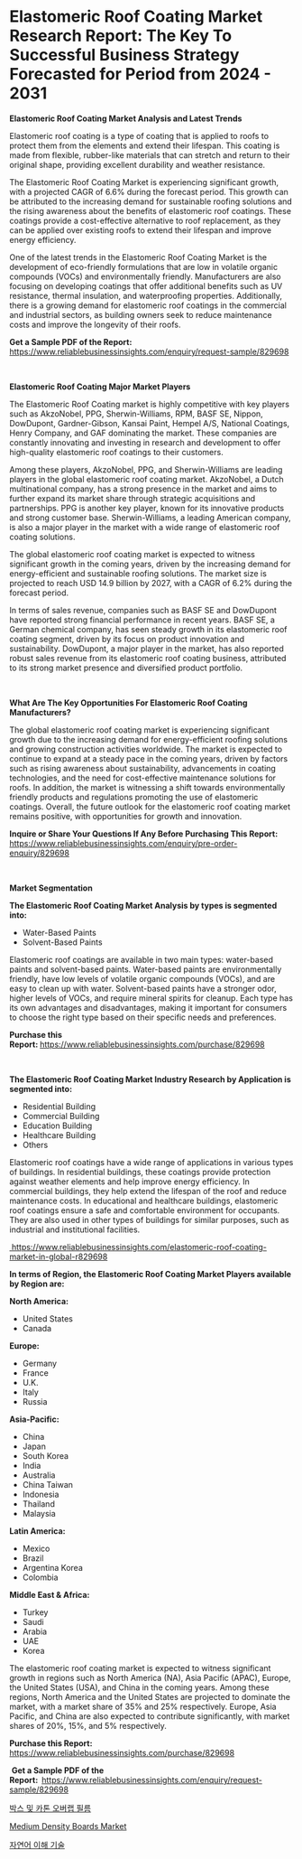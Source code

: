 <p><h1>Elastomeric Roof Coating Market Research Report: The Key To Successful Business Strategy Forecasted for Period from 2024 - 2031</h1></p><p><strong>Elastomeric Roof Coating Market Analysis and Latest Trends</strong></p>
<p><p>Elastomeric roof coating is a type of coating that is applied to roofs to protect them from the elements and extend their lifespan. This coating is made from flexible, rubber-like materials that can stretch and return to their original shape, providing excellent durability and weather resistance.</p><p>The Elastomeric Roof Coating Market is experiencing significant growth, with a projected CAGR of 6.6% during the forecast period. This growth can be attributed to the increasing demand for sustainable roofing solutions and the rising awareness about the benefits of elastomeric roof coatings. These coatings provide a cost-effective alternative to roof replacement, as they can be applied over existing roofs to extend their lifespan and improve energy efficiency.</p><p>One of the latest trends in the Elastomeric Roof Coating Market is the development of eco-friendly formulations that are low in volatile organic compounds (VOCs) and environmentally friendly. Manufacturers are also focusing on developing coatings that offer additional benefits such as UV resistance, thermal insulation, and waterproofing properties. Additionally, there is a growing demand for elastomeric roof coatings in the commercial and industrial sectors, as building owners seek to reduce maintenance costs and improve the longevity of their roofs.</p></p>
<p><strong>Get a Sample PDF of the Report:&nbsp;</strong> <a href="https://www.reliablebusinessinsights.com/enquiry/request-sample/829698">https://www.reliablebusinessinsights.com/enquiry/request-sample/829698</a></p>
<p>&nbsp;</p>
<p><strong>Elastomeric Roof Coating Major Market Players</strong></p>
<p><p>The Elastomeric Roof Coating market is highly competitive with key players such as AkzoNobel, PPG, Sherwin-Williams, RPM, BASF SE, Nippon, DowDupont, Gardner-Gibson, Kansai Paint, Hempel A/S, National Coatings, Henry Company, and GAF dominating the market. These companies are constantly innovating and investing in research and development to offer high-quality elastomeric roof coatings to their customers.</p><p>Among these players, AkzoNobel, PPG, and Sherwin-Williams are leading players in the global elastomeric roof coating market. AkzoNobel, a Dutch multinational company, has a strong presence in the market and aims to further expand its market share through strategic acquisitions and partnerships. PPG is another key player, known for its innovative products and strong customer base. Sherwin-Williams, a leading American company, is also a major player in the market with a wide range of elastomeric roof coating solutions.</p><p>The global elastomeric roof coating market is expected to witness significant growth in the coming years, driven by the increasing demand for energy-efficient and sustainable roofing solutions. The market size is projected to reach USD 14.9 billion by 2027, with a CAGR of 6.2% during the forecast period.</p><p>In terms of sales revenue, companies such as BASF SE and DowDupont have reported strong financial performance in recent years. BASF SE, a German chemical company, has seen steady growth in its elastomeric roof coating segment, driven by its focus on product innovation and sustainability. DowDupont, a major player in the market, has also reported robust sales revenue from its elastomeric roof coating business, attributed to its strong market presence and diversified product portfolio.</p></p>
<p>&nbsp;</p>
<p><strong>What Are The Key Opportunities For Elastomeric Roof Coating Manufacturers?</strong></p>
<p><p>The global elastomeric roof coating market is experiencing significant growth due to the increasing demand for energy-efficient roofing solutions and growing construction activities worldwide. The market is expected to continue to expand at a steady pace in the coming years, driven by factors such as rising awareness about sustainability, advancements in coating technologies, and the need for cost-effective maintenance solutions for roofs. In addition, the market is witnessing a shift towards environmentally friendly products and regulations promoting the use of elastomeric coatings. Overall, the future outlook for the elastomeric roof coating market remains positive, with opportunities for growth and innovation.</p></p>
<p><strong>Inquire or Share Your Questions If Any Before Purchasing This Report:</strong> <a href="https://www.reliablebusinessinsights.com/enquiry/pre-order-enquiry/829698">https://www.reliablebusinessinsights.com/enquiry/pre-order-enquiry/829698</a></p>
<p>&nbsp;</p>
<p><strong>Market Segmentation</strong></p>
<p><strong>The Elastomeric Roof Coating Market Analysis by types is segmented into:</strong></p>
<p><ul><li>Water-Based Paints</li><li>Solvent-Based Paints</li></ul></p>
<p><p>Elastomeric roof coatings are available in two main types: water-based paints and solvent-based paints. Water-based paints are environmentally friendly, have low levels of volatile organic compounds (VOCs), and are easy to clean up with water. Solvent-based paints have a stronger odor, higher levels of VOCs, and require mineral spirits for cleanup. Each type has its own advantages and disadvantages, making it important for consumers to choose the right type based on their specific needs and preferences.</p></p>
<p><strong>Purchase this Report:&nbsp;</strong><a href="https://www.reliablebusinessinsights.com/purchase/829698">https://www.reliablebusinessinsights.com/purchase/829698</a></p>
<p>&nbsp;</p>
<p><strong>The Elastomeric Roof Coating Market Industry Research by Application is segmented into:</strong></p>
<p><ul><li>Residential Building</li><li>Commercial Building</li><li>Education Building</li><li>Healthcare Building</li><li>Others</li></ul></p>
<p><p>Elastomeric roof coatings have a wide range of applications in various types of buildings. In residential buildings, these coatings provide protection against weather elements and help improve energy efficiency. In commercial buildings, they help extend the lifespan of the roof and reduce maintenance costs. In educational and healthcare buildings, elastomeric roof coatings ensure a safe and comfortable environment for occupants. They are also used in other types of buildings for similar purposes, such as industrial and institutional facilities.</p></p>
<p><a href="https://www.reliablebusinessinsights.com/elastomeric-roof-coating-market-in-global-r829698">&nbsp;https://www.reliablebusinessinsights.com/elastomeric-roof-coating-market-in-global-r829698</a></p>
<p><strong>In terms of Region, the Elastomeric Roof Coating Market Players available by Region are:</strong></p>
<p>
    <p> <strong> North America: </strong>
        <ul>
            <li>United States</li>
            <li>Canada</li>
        </ul>
        </p> 
    <p> <strong> Europe: </strong>
        <ul>
            <li>Germany</li>
            <li>France</li>
            <li>U.K.</li>
            <li>Italy</li>
            <li>Russia</li>
        </ul>
        </p> 
    <p> <strong> Asia-Pacific: </strong>
        <ul>
            <li>China</li>
            <li>Japan</li>
            <li>South Korea</li>
            <li>India</li>
            <li>Australia</li>
            <li>China Taiwan</li>
            <li>Indonesia</li>
            <li>Thailand</li>
            <li>Malaysia</li>
        </ul>
        </p> 
    <p> <strong> Latin America: </strong>
        <ul>
            <li>Mexico</li>
            <li>Brazil</li>
            <li>Argentina Korea</li>
            <li>Colombia</li>
        </ul>
        </p> 
    <p> <strong> Middle East & Africa: </strong>
        <ul>
            <li>Turkey</li>
            <li>Saudi</li>
            <li>Arabia</li>
            <li>UAE</li>
            <li>Korea</li>
        </ul>
    </p>
    </p>
<p><p>The elastomeric roof coating market is expected to witness significant growth in regions such as North America (NA), Asia Pacific (APAC), Europe, the United States (USA), and China in the coming years. Among these regions, North America and the United States are projected to dominate the market, with a market share of 35% and 25% respectively. Europe, Asia Pacific, and China are also expected to contribute significantly, with market shares of 20%, 15%, and 5% respectively.</p></p>
<p><strong>Purchase this Report: </strong><a href="https://www.reliablebusinessinsights.com/purchase/829698">https://www.reliablebusinessinsights.com/purchase/829698</a></p>
<p>&nbsp;<strong>Get a Sample PDF of the Report:&nbsp;&nbsp;</strong><a href="https://www.reliablebusinessinsights.com/enquiry/request-sample/829698">https://www.reliablebusinessinsights.com/enquiry/request-sample/829698</a></p>
<p><strong></strong></p>
<p><p><a href="https://medium.com/@joeyjohns20/%EA%B8%80%EB%A1%9C%EB%B2%8C-%EC%83%81%EC%9E%90-%EB%B0%8F-%ED%8C%90%EC%A7%80-%EC%98%A4%EB%B2%84%EB%9E%A9-%ED%95%84%EB%A6%84-%EC%8B%9C%EC%9E%A5-%EB%B6%80%EB%AC%B8-%EC%9C%A0%ED%98%95-%EC%9D%91%EC%9A%A9-%EC%8B%9C%EC%9E%A5-%EC%B0%B8%EA%B0%80%EC%9E%90-%EC%A0%84%EB%9E%B5-%EC%A7%80%EC%97%AD%EB%B3%84-%EC%84%B1%EC%9E%A5-%EC%9D%B8%EC%82%AC%EC%9D%B4%ED%8A%B8-%EB%B0%8F-%EB%AF%B8%EB%9E%98-%EC%A0%84%EB%A7%9D-2024-2031-4ed319b82209">박스 및 카톤 오버랩 필름</a></p><p><a href="https://github.com/okotobwrhuteie/Market-Research-Report-List-3/blob/main/medium-density-boards-market.md">Medium Density Boards Market</a></p><p><a href="https://github.com/Edwards13Jessica/Market-Research-Report-List-1/blob/main/1747337119805.md">자연어 이해 기술</a></p></p>